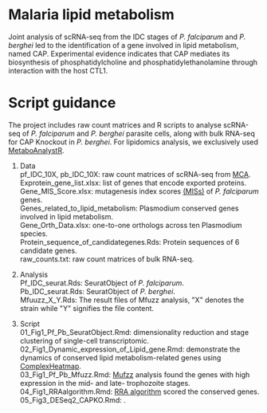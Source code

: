 # Malaria lipid metabolism

Joint analysis of scRNA-seq from the IDC stages of <I>P. falciparum</I> and <I>P. berghei</I> led to the identification of a gene involved in lipid metabolism, named CAP. Experimental evidence indicates that CAP mediates its biosynthesis of phosphatidylcholine and phosphatidylethanolamine through interaction with the host CTL1.

# Script guidance

The project includes raw count matrices and R scripts to analyse scRNA-seq of <I>P. falciparum</I> and <I>P. berghei</I> parasite cells, along with bulk RNA-seq for CAP Knockout in <I>P. berghei</I>. For lipidomics analysis, we exclusively used [MetaboAnalystR](https://www.metaboanalyst.ca/docs/RTutorial.xhtml).

1) Data   
   pf_IDC_10X, pb_IDC_10X: raw count matrices of scRNA-seq from [MCA](https://www.malariacellatlas.org).  
   Exprotein_gene_list.xlsx: list of genes that encode exported proteins.  
   Gene_MIS_Score.xlsx: mutagenesis index scores [(MISs)](https://www.science.org/doi/10.1126/science.aap7847) of <I>P. falciparum</I> genes.  
   Genes_related_to_lipid_metabolism: Plasmodium conserved genes involved in lipid metabolism.  
   Gene_Orth_Data.xlsx: one-to-one orthologs across ten Plasmodium species.  
   Protein_sequence_of_candidategenes.Rds: Protein sequences of 6 candidate genes.  
   raw_counts.txt:  raw count matrices of bulk RNA-seq.
   
3) Analysis  
   Pf_IDC_seurat.Rds: SeuratObject of <I>P. falciparum</I>.  
   Pb_IDC_seurat.Rds: SeuratObject of <I>P. berghei</I>.  
   Mfuuzz_X_Y.Rds: The result files of Mfuzz analysis, "X" denotes the strain while "Y" signifies the file content.
   
5) Script  
   01_Fig1_Pf_Pb_SeuratObject.Rmd: dimensionality reduction and stage clustering of single-cell transcriptomic.  
   02_Fig1_Dynamic_expression_of_Lipid_gene.Rmd: demonstrate the dynamics of conserved lipid metabolism-related genes using [ComplexHeatmap](https://academic.oup.com/bioinformatics/article/32/18/2847/1743594?login=false).  
   03_Fig1_Pf_Pb_Mfuzz.Rmd: [Mufzz](https://www.ncbi.nlm.nih.gov/pmc/articles/PMC2139991/) analysis found the genes with high expression in the mid- and late- trophozoite stages.  
   04_Fig1_RRAalgorithm.Rmd: [RRA algorithm](https://www.ncbi.nlm.nih.gov/pmc/articles/PMC3278763/) scored the conserved genes.  
   05_Fig3_DESeq2_CAPKO.Rmd: .  
